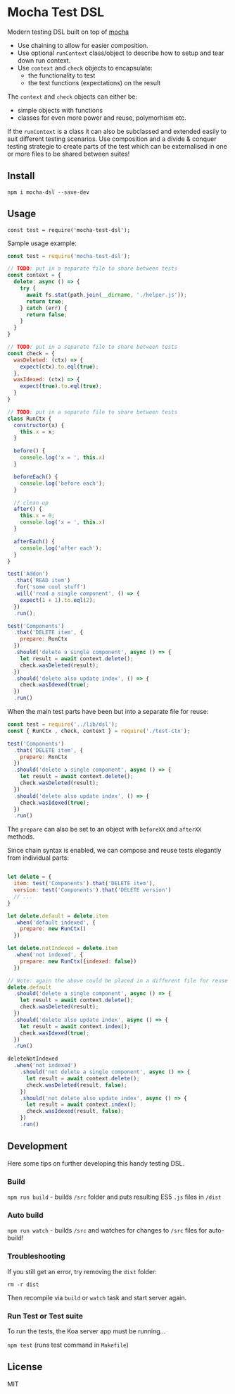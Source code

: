 # Mocha Test DSL

Modern testing DSL built on top of [mocha](https://mochajs.org/)

- Use chaining to allow for easier composition.
- Use optional `runContext` class/object to describe how to setup and tear down run context.
- Use `context` and `check` objects to encapsulate:
  - the functionality to test 
  - the test functions (expectations) on the result 

The `context` and `check` objects can either be: 
- simple objects with functions 
- classes for even more power and reuse, polymorhism etc.

If the `runContext` is a class it can also be subclassed and extended easily to suit different testing scenarios. 
Use composition and a divide & conquer testing strategie to create parts of the test which can 
be externalised in one or more files to be shared between suites!

## Install

`npm i mocha-dsl --save-dev` 

## Usage

`const test = require('mocha-test-dsl');`

Sample usage example:

```js
const test = require('mocha-test-dsl');

// TODO: put in a separate file to share between tests
const context = {
  delete: async () => {
    try {
      await fs.stat(path.join(__dirname, './helper.js'));
      return true;
    } catch (err) {
      return false;
    }    
  }
}

// TODO: put in a separate file to share between tests
const check = {
  wasDeleted: (ctx) => {
    expect(ctx).to.eql(true);
  },
  wasIdexed: (ctx) => {
    expect(true).to.eql(true);
  }
}

// TODO: put in a separate file to share between tests
class RunCtx {
  constructor(x) {
    this.x = x;    
  }

  before() {
    console.log('x = ', this.x)
  }

  beforeEach() {
    console.log('before each');
  }

  // clean up
  after() {
    this.x = 0;
    console.log('x = ', this.x)
  }

  afterEach() {
    console.log('after each');
  }  
} 

test('Addon')
  .that('READ item')
  .for('some cool stuff')
  .will('read a single component', () => {
    expect(1 + 1).to.eql(2);
  })
  .run();

test('Components')
  .that('DELETE item', {
    prepare: RunCtx
  })
  .should('delete a single component', async () => {
    let result = await context.delete(); 
    check.wasDeleted(result);
  })
  .should('delete also update index', () => {
    check.wasIdexed(true);
  })
  .run()
```  

When the main test parts have been but into a separate file for reuse: 

```js
const test = require('../lib/dsl');
const { RunCtx , check, context } = require('./test-ctx');

test('Components')
  .that('DELETE item', {
    prepare: RunCtx
  })
  .should('delete a single component', async () => {
    let result = await context.delete(); 
    check.wasDeleted(result);
  })
  .should('delete also update index', () => {
    check.wasIdexed(true);
  })
  .run()
```

The `prepare` can also be set to an object with `beforeXX` and `afterXX` methods.     

Since chain syntax is enabled, we can compose and reuse tests elegantly from individual parts:

```js

let delete = {
  item: test('Components').that('DELETE item'),
  version: test('Components').that('DELETE version')
  // ...
}

let delete.default = delete.item
  .when('default indexed', {
    prepare: new RunCtx()
  })

let delete.notIndexed = delete.item
  .when('not indexed', {
    prepare: new RunCtx({indexed: false})
  })

// Note: again the above could be placed in a different file for reuse across the test suite
delete.default  
  .should('delete a single component', async () => {
    let result = await context.delete(); 
    check.wasDeleted(result);
  })
  .should('delete also update index', async () => {
    let result = await context.index();
    check.wasIdexed(true);
  })
  .run()

deleteNotIndexed
  .when('not indexed')
    .should('not delete a single component', async () => {
      let result = await context.delete(); 
      check.wasDeleted(result, false);
    })
    .should('not delete also update index', async () => {
      let result = await context.index();
      check.wasIdexed(result, false);
    })
    .run()
``` 

## Development

Here some tips on further developing this handy testing DSL.

### Build

`npm run build` - builds `/src` folder and puts resulting ES5 `.js` files in `/dist`

### Auto build

`npm run watch` - builds `/src` and watches for changes to `/src` files for auto-build!

### Troubleshooting

If you still get an error, try removing the `dist` folder:

`rm -r dist`

Then recompile via `build` or `watch` task and start server again.

### Run Test or Test suite

To run the tests, the Koa server app must be running...

`npm test` (runs test command in `Makefile`)

## License

MIT